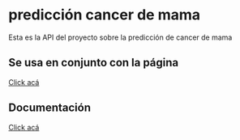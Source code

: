 
# predicción cancer de mama

Esta es la API del proyecto sobre la predicción de cancer de mama

## Se usa en conjunto con la página

[Click acá](https://jeantpdev.github.io/prueba-cancer-mama/)

## Documentación

[Click acá](https://www.notion.so/Manual-de-usuario-f9fe49e2137f46829f1296f13accc515?pvs=4)
